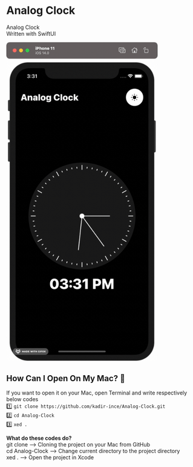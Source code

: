 # Analog Clock
 Analog Clock <br>
 Written with SwiftUI

<img width=400  src="https://github.com/kadir-ince/Analog-Clock/blob/main/whatsLike.gif">

## How Can I Open On My Mac?  🔨

If you want to open it on your Mac, open Terminal and write respectively below codes
<br>
1️⃣ ``` git clone https://github.com/kadir-ince/Analog-Clock.git ```  <br>
2️⃣ ``` cd Analog-Clock ``` <br>
3️⃣ ``` xed . ``` <br>

<b>What do these codes do?</b> <br>
git clone --> Cloning the project on your Mac from GitHub <br>
cd Analog-Clock --> Change current directory to the project directory <br>
xed . --> Open the project in Xcode <br>




